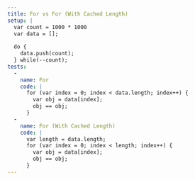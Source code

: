```yaml
---
title: For vs For (With Cached Length)
setup: |
  var count = 1000 * 1000
  var data = [];
  
  do {
    data.push(count);
  } while(--count);
tests:
  -
    name: For
    code: |
      for (var index = 0; index < data.length; index++) {
        var obj = data[index];
        obj == obj;
      }
  -
    name: For (With Cached Length)
    code: |
      var length = data.length;
      for (var index = 0; index < length; index++) {
        var obj = data[index];
        obj == obj;
      }
---
```


